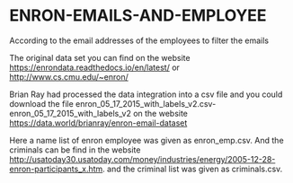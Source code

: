 # ENRON-EMAILS-AND-EMPLOYEE
According to the email addresses of the employees to filter the emails

The original data set you can find on the website  https://enrondata.readthedocs.io/en/latest/ or http://www.cs.cmu.edu/~enron/

Brian Ray had processed the data integration into a csv file and you could download the file enron_05_17_2015_with_labels_v2.csv-enron_05_17_2015_with_labels_v2 on the website https://data.world/brianray/enron-email-dataset 

Here a name list of enron employee was given as enron_emp.csv.
And the criminals can be find in the website http://usatoday30.usatoday.com/money/industries/energy/2005-12-28-enron-participants_x.htm. 
and the criminal list was given as criminals.csv.
